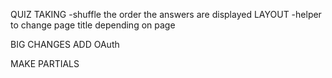QUIZ TAKING
    -shuffle the order the answers are displayed
LAYOUT
    -helper to change page title depending on page

BIG CHANGES
    ADD OAuth

MAKE PARTIALS
